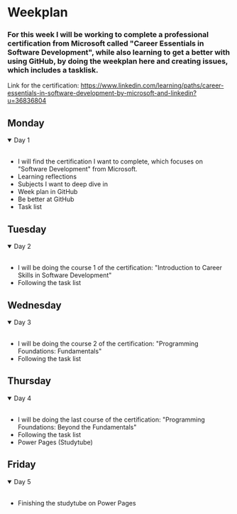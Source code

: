 # Weekplan

### For this week I will be working to complete a professional certification from Microsoft called "Career Essentials in Software Development", while also learning to get a better with using GitHub, by doing the weekplan here and creating issues, which includes a tasklisk. 

Link for the certification: https://www.linkedin.com/learning/paths/career-essentials-in-software-development-by-microsoft-and-linkedin?u=36836804

## Monday

<details open>
<summary> Day 1 </summary>
<br>
  
- I will find the certification I want to complete, which focuses on "Software Development" from Microsoft.
- Learning reflections
- Subjects I want to deep dive in
- Week plan in GitHub
- Be better at GitHub
- Task list
</details>

## Tuesday

<details open>
<summary> Day 2 </summary>
<br>

- I will be doing the course 1 of the certification: "Introduction to Career Skills in Software Development"
- Following the task list 

</details>

## Wednesday

<details open>
<summary> Day 3 </summary>
<br>

- I will be doing the course 2 of the certification: "Programming Foundations: Fundamentals"
- Following the task list 

</details>

## Thursday

<details open>
<summary> Day 4 </summary>
<br>

- I will be doing the last course of the certification: "Programming Foundations: Beyond the Fundamentals"
- Following the task list
- Power Pages (Studytube)

</details>

## Friday
<details open>
<summary> Day 5 </summary>
<br>
  
- Finishing the studytube on Power Pages
</details>
